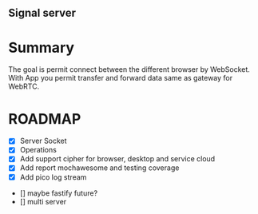 Signal server
--------------------
# Summary

The goal is permit connect between the different browser by WebSocket. With App you permit transfer and forward data same as gateway for WebRTC.

# ROADMAP

- [X] Server Socket
- [X] Operations
- [X] Add support cipher for browser, desktop and service cloud
- [X] Add report mochawesome and testing coverage
- [X] Add pico log stream
- [] maybe fastify future?
- [] multi server
